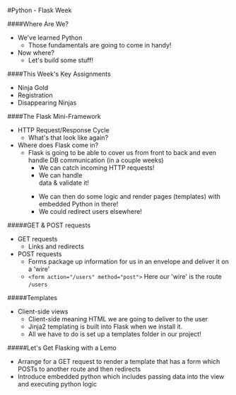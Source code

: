#Python - Flask Week

####Where Are We?
- We've learned Python
  - Those fundamentals are going to come in handy!
- Now where?
  - Let's build some stuff!

####This Week's Key Assignments
- Ninja Gold
- Registration
- Disappearing Ninjas

####The Flask Mini-Framework
- HTTP Request/Response Cycle
  - What's that look like again?
- Where does Flask come in?
  - Flask is going to be able to cover us from front to back and even handle DB communication (in a couple weeks)
    - We can catch incoming HTTP requests!
    - We can handle <form> data & validate it!
    - We can then do some logic and render pages (templates) with embedded Python in there!
    - We could redirect users elsewhere!

#####GET & POST requests
- GET requests
  - Links and redirects
- POST requests
  - Forms package up information for us in an envelope and deliver it on a 'wire'
  - ```<form action="/users" method="post">``` Here our 'wire' is the route ```/users```

#####Templates
- Client-side views  
  - Client-side meaning HTML we are going to deliver to the user
  - Jinja2 templating is built into Flask when we install it.
  - All we have to do is set up a templates folder in our project!

#####Let's Get Flasking with a Lemo
- Arrange for a GET request to render a template that has a form which POSTs to another route and then redirects
- Introduce embedded python which includes passing data into the view and executing python logic

